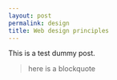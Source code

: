 ```yaml
---
layout: post
permalink: design
title: Web design principles
---
```


This is a test dummy post.

>here is a blockquote
